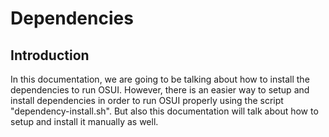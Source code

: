 # Dependencies


## Introduction

In this documentation, we are going to be talking about how to install the dependencies to run OSUI. However, there is an easier way to setup and install dependencies in order to run OSUI properly using the script "dependency-install.sh". But also this documentation will talk about how to setup and install it manually as well.